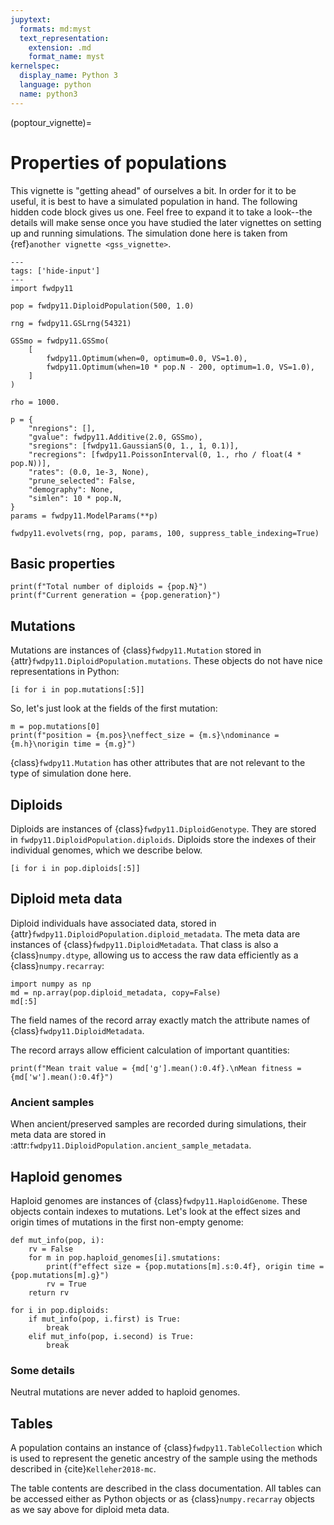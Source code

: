 ```yaml
---
jupytext:
  formats: md:myst
  text_representation:
    extension: .md
    format_name: myst
kernelspec:
  display_name: Python 3
  language: python
  name: python3
---
```


(poptour_vignette)=

# Properties of populations

This vignette is "getting ahead" of ourselves a bit.
In order for it to be useful, it is best to have a simulated population in hand.
The following hidden code block gives us one.
Feel free to expand it to take a look--the details will make sense once you have studied the later vignettes on setting up and running simulations.
The simulation done here is taken from {ref}`another vignette <gss_vignette>`.

```{code-cell} python
---
tags: ['hide-input']
---
import fwdpy11

pop = fwdpy11.DiploidPopulation(500, 1.0)

rng = fwdpy11.GSLrng(54321)

GSSmo = fwdpy11.GSSmo(
    [
        fwdpy11.Optimum(when=0, optimum=0.0, VS=1.0),
        fwdpy11.Optimum(when=10 * pop.N - 200, optimum=1.0, VS=1.0),
    ]
)

rho = 1000.

p = {
    "nregions": [],
    "gvalue": fwdpy11.Additive(2.0, GSSmo),
    "sregions": [fwdpy11.GaussianS(0, 1., 1, 0.1)],
    "recregions": [fwdpy11.PoissonInterval(0, 1., rho / float(4 * pop.N))],
    "rates": (0.0, 1e-3, None),
    "prune_selected": False,
    "demography": None,
    "simlen": 10 * pop.N,
}
params = fwdpy11.ModelParams(**p)

fwdpy11.evolvets(rng, pop, params, 100, suppress_table_indexing=True)
```

## Basic properties

```{code-cell}
print(f"Total number of diploids = {pop.N}")
print(f"Current generation = {pop.generation}")
```

## Mutations

Mutations are instances of {class}`fwdpy11.Mutation` stored in {attr}`fwdpy11.DiploidPopulation.mutations`.
These objects do not have nice representations in Python:

```{code-cell} python
[i for i in pop.mutations[:5]]
```

So, let's just look at the fields of the first mutation:

```{code-cell}
m = pop.mutations[0]
print(f"position = {m.pos}\neffect_size = {m.s}\ndominance = {m.h}\norigin time = {m.g}")
```

{class}`fwdpy11.Mutation` has other attributes that are not relevant to the type of simulation done here.

## Diploids

Diploids are instances of {class}`fwdpy11.DiploidGenotype`.
They are stored in `fwdpy11.DiploidPopulation.diploids`.
Diploids store the indexes of their individual genomes, which we describe below.

```{code-cell} python
[i for i in pop.diploids[:5]]
```

## Diploid meta data

Diploid individuals have associated data, stored in {attr}`fwdpy11.DiploidPopulation.diploid_metadata`.
The meta data are instances of {class}`fwdpy11.DiploidMetadata`.
That class is also a {class}`numpy.dtype`, allowing us to access the raw data efficiently as a {class}`numpy.recarray`:

```{code-cell} python
import numpy as np
md = np.array(pop.diploid_metadata, copy=False)
md[:5]
```

The field names of the record array exactly match the attribute names of {class}`fwdpy11.DiploidMetadata`.

The record arrays allow efficient calculation of important quantities:

```{code-cell}
print(f"Mean trait value = {md['g'].mean():0.4f}.\nMean fitness = {md['w'].mean():0.4f}")
```

### Ancient samples

When ancient/preserved samples are recorded during simulations, their meta data are stored in :attr:`fwdpy11.DiploidPopulation.ancient_sample_metadata`.

## Haploid genomes

Haploid genomes are instances of {class}`fwdpy11.HaploidGenome`.
These objects contain indexes to mutations.
Let's look at the effect sizes and origin times of mutations in the first non-empty genome:

```{code-cell}
def mut_info(pop, i):
    rv = False
    for m in pop.haploid_genomes[i].smutations:
        print(f"effect size = {pop.mutations[m].s:0.4f}, origin time = {pop.mutations[m].g}")
        rv = True
    return rv
    
for i in pop.diploids:
    if mut_info(pop, i.first) is True:
        break
    elif mut_info(pop, i.second) is True:
        break
```

### Some details

Neutral mutations are never added to haploid genomes.

## Tables

A population contains an instance of {class}`fwdpy11.TableCollection` which is used to represent the genetic ancestry of the sample using the methods described in {cite}`Kelleher2018-mc`.

The table contents are described in the class documentation.
All tables can be accessed either as Python objects or as {class}`numpy.recarray` objects as we say above for diploid meta data.
